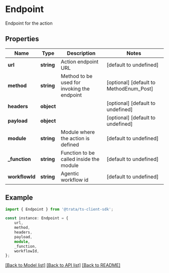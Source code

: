 # Endpoint

Endpoint for the action

## Properties

Name | Type | Description | Notes
------------ | ------------- | ------------- | -------------
**url** | **string** | Action endpoint URL | [default to undefined]
**method** | **string** | Method to be used for invoking the endpoint | [optional] [default to MethodEnum_Post]
**headers** | **object** |  | [optional] [default to undefined]
**payload** | **object** |  | [optional] [default to undefined]
**module** | **string** | Module where the action is defined | [default to undefined]
**_function** | **string** | Function to be called inside the module | [default to undefined]
**workflowId** | **string** | Agentic workflow id | [default to undefined]

## Example

```typescript
import { Endpoint } from '@trata/ts-client-sdk';

const instance: Endpoint = {
    url,
    method,
    headers,
    payload,
    module,
    _function,
    workflowId,
};
```

[[Back to Model list]](../README.md#documentation-for-models) [[Back to API list]](../README.md#documentation-for-api-endpoints) [[Back to README]](../README.md)
